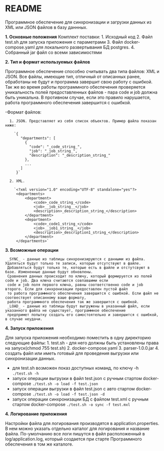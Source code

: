 # README #
Программное обеспечение для синхронизации и загрузки данных из XML или JSON файлов в базу даннных.

**1. Основные положения**
  Комплект поставки:
    1. Исходный код
    2. Файл test.sh для запуска приложения с параметрами
    3. Файл docker-compose.yaml для локального развертывания БД postgres.
    4. Собранный jar файл со всеми зависимостями
 
**2. Тип и формат используемых файлов**

   Программное обеспечение способно считывать два типа файлов: XML и JSON. Все файлы, имеющие тип,
    отличный от описанных ранее, обработаны не будут и программа завершит свою работу с ошибкой. Так же во время работы программного 
    обеспечения проверяется уникальность полей предоставленных файлов - пара code и job должна быть уникальна. В противном
    случае, если это правило нарушается, работа программного обеспечения завершится с ошибкой.
     
  -Формат файлов:
  
      1. JSON. Представляет из себя список объектов. Пример файла показан ниже:
      
        `{
           "departments": [
             {
               "code": "_code_string_",
               "job": "_job_string_",
               "description": "_description_string_"
             },
             ...
           ]
         }`
         
      2. XML.
      
        `<?xml version="1.0" encoding="UTF-8" standalone="yes"?>
         <departments>
             <department>
                 <code>_code_string_</code>
                 <job>__job_string__</job>
                 <description>_description_string_</description>
             </department>
             <department>
                 <code>_code1_string_</code>
                 <job>__job1_string__</job>
                 <description>_description1_string_</description>
             </department>
         </departments>` 
         
**3. Возможные операции** 
     
     _SYNC_ - данные из таблицы синхронизируются с данными из файла. Удаляться будут только те записи, которые отсутствуют в файле.
     Добавляться будут только те, которые есть в файле и отстутсвуют в базе. Измененные данные будут обновлены. 
     Сравнения данных происходит по ключу, который формируется из полей code и job. Два ключа считаются совпавшими если 
     code и job поля первого ключа, равны соответственно code и job второго. Если для синхронизации предоставлен пустой файл 
     то работа программного обеспечения завершится с ошибкой. Если файл не соотвествует описанному ваше формату,
     работа программного обеспечения так же завершится с ошибкой.
     _LOAD_ - данные из таблицы будут выгружены в указанный файл, если указанного файла не существует, программное обеспечение
     предпримет попытку создать его самостоятельно и завершится с ошибкой, в случае неудачи.

**4. Запуск приложения** 

  Для запуска приложения необходимо поместить в одну директорию следующие файлы:
    1. test.sh - для него должны быть установлены права на запуск(chmod 755 test.sh)
    2. docker-compose.yaml
    3. parser-1.0.0.jar
    4. создать файл или иметь готовый для проведения выгрузки или синхронизации данных.
    
   - для test.sh возможен показ доступных команд, по ключу -h
   `./test.sh -h`
   - запуск операции выгрузки в файл test.json с ручным стартом docker-compose
   `./test.sh -o load -f test.json`
   - запуск операции выгрузки в файл test.json с авто стартом docker-compose
   `./test.sh -o load -f test.json -d`
   - запуск операции синхронизации БД с файлом test.xml с ручным стартом docker-compose
   `./test.sh -o sync -f test.mxl`
   
**4. Логирование приложения** 
    
   Настройки файла для логирования производятся в application.properties. В нем можно указать отдельно каталог для логирования
   и название файла. По-умолчанию все логи пишутся в файл расположенный в log/application.log, который создается при старте 
   Программного обеспечения в том же каталоге.
